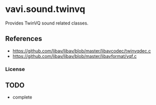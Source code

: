 # vavi.sound.twinvq

Provides TwinVQ sound related classes.

## References

 * https://github.com/libav/libav/blob/master/libavcodec/twinvqdec.c
 * https://github.com/libav/libav/blob/master/libavformat/vqf.c

### License

## TODO

 * complete

